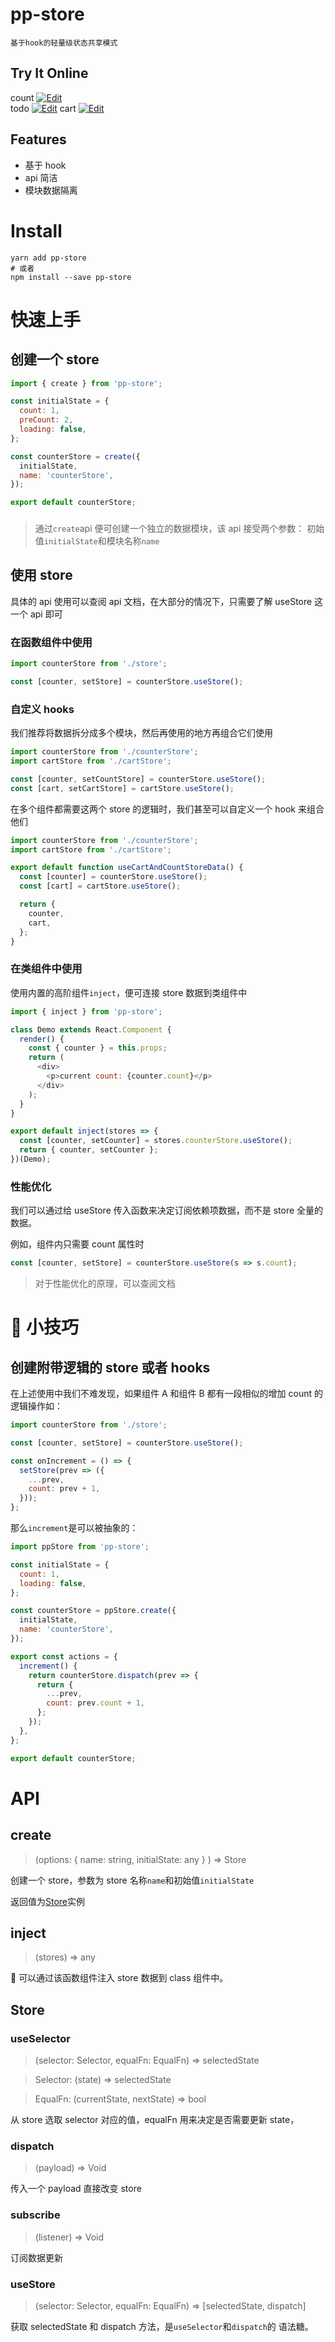 # pp-store

`基于hook的轻量级状态共享模式`

## Try It Online

count [![Edit](https://codesandbox.io/static/img/play-codesandbox.svg)](https://codesandbox.io/s/pp-store-count-n9g1u)  
todo [![Edit](https://codesandbox.io/static/img/play-codesandbox.svg)](https://codesandbox.io/s/pp-store-todo-jphrq)
cart [![Edit](https://codesandbox.io/static/img/play-codesandbox.svg)](https://codesandbox.io/s/pp-store-cart-rwgon)

## Features

- 基于 hook
- api 简洁
- 模块数据隔离

# Install

```
yarn add pp-store
# 或者
npm install --save pp-store
```

# 快速上手

## 创建一个 store

```js
import { create } from 'pp-store';

const initialState = {
  count: 1,
  preCount: 2,
  loading: false,
};

const counterStore = create({
  initialState,
  name: 'counterStore',
});

export default counterStore;
```

###

> 通过`create`api 便可创建一个独立的数据模块，该 api 接受两个参数： 初始值`initialState`和模块名称`name`

## 使用 store

具体的 api 使用可以查阅 api 文档，在大部分的情况下，只需要了解 useStore 这一个 api 即可

### 在函数组件中使用

```js
import counterStore from './store';

const [counter, setStore] = counterStore.useStore();
```

### 自定义 hooks

我们推荐将数据拆分成多个模块，然后再使用的地方再组合它们使用

```js
import counterStore from './counterStore';
import cartStore from './cartStore';

const [counter, setCountStore] = counterStore.useStore();
const [cart, setCartStore] = cartStore.useStore();
```

在多个组件都需要这两个 store 的逻辑时，我们甚至可以自定义一个 hook 来组合他们

```js
import counterStore from './counterStore';
import cartStore from './cartStore';

export default function useCartAndCountStoreData() {
  const [counter] = counterStore.useStore();
  const [cart] = cartStore.useStore();

  return {
    counter,
    cart,
  };
}
```

### 在类组件中使用

使用内置的高阶组件`inject`，便可连接 store 数据到类组件中

```js
import { inject } from 'pp-store';

class Demo extends React.Component {
  render() {
    const { counter } = this.props;
    return (
      <div>
        <p>current count: {counter.count}</p>
      </div>
    );
  }
}

export default inject(stores => {
  const [counter, setCounter] = stores.counterStore.useStore();
  return { counter, setCounter };
})(Demo);
```

### 性能优化

我们可以通过给 useStore 传入函数来决定订阅依赖项数据，而不是 store 全量的数据。

例如，组件内只需要 count 属性时

```js
const [counter, setStore] = counterStore.useStore(s => s.count);
```

> 对于性能优化的原理，可以查阅文档

#  小技巧

## 创建附带逻辑的 store 或者 hooks

在上述使用中我们不难发现，如果组件 A 和组件 B 都有一段相似的增加 count 的逻辑操作如：

```js
import counterStore from './store';

const [counter, setStore] = counterStore.useStore();

const onIncrement = () => {
  setStore(prev => ({
    ...prev,
    count: prev + 1,
  }));
};
```

那么`increment`是可以被抽象的：

```js
import ppStore from 'pp-store';

const initialState = {
  count: 1,
  loading: false,
};

const counterStore = ppStore.create({
  initialState,
  name: 'counterStore',
});

export const actions = {
  increment() {
    return counterStore.dispatch(prev => {
      return {
        ...prev,
        count: prev.count + 1,
      };
    });
  },
};

export default counterStore;
```

# API

## create

> (options: { name: string, initialState: any }
> ) => Store

创建一个 store，参数为 store 名称`name`和初始值`initialState`

返回值为[Store]()实例

## inject

> (stores) => any

 可以通过该函数组件注入 store 数据到 class 组件中。

## Store

### useSelector

> (selector: Selector, equalFn: EqualFn) => selectedState

> Selector: (state) => selectedState

> EqualFn: (currentState, nextState) => bool

从 store 选取 selector 对应的值，equalFn 用来决定是否需要更新 state，

### dispatch

> (payload) => Void

传入一个 payload 直接改变 store

### subscribe

> (listener) => Void

订阅数据更新

### useStore

> (selector: Selector, equalFn: EqualFn) => [selectedState, dispatch]

获取 selectedState 和 dispatch 方法，是`useSelector`和`dispatch`的
语法糖。
